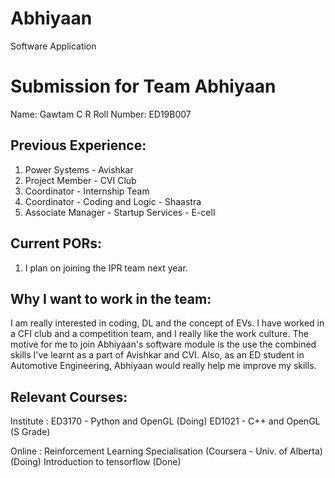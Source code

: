 # Abhiyaan
Software Application


Submission for Team Abhiyaan
============================

Name: Gawtam C R
Roll Number: ED19B007

Previous Experience: 
--------------------
1. Power Systems - Avishkar
2. Project Member - CVI Club
3. Coordinator - Internship Team
4. Coordinator - Coding and Logic - Shaastra
5. Associate Manager - Startup Services - E-cell

Current PORs:
-------------
1. I plan on joining the IPR team next year.


Why I want to work in the team:
------------------------------
I am really interested in coding, DL and the concept of EVs. I have worked in a CFI club and a competition team, and I really like the work culture. The motive for me to join Abhiyaan's software module is the use the combined skills I've learnt as a part of Avishkar and CVI. Also, as an ED student in Automotive Engineering, Abhiyaan would really help me improve my skills. 

Relevant Courses:
-----------------
Institute : 
ED3170 - Python and OpenGL (Doing)
ED1021 - C++ and OpenGL (S Grade)

Online :
Reinforcement Learning Specialisation (Coursera - Univ. of Alberta) (Doing)
Introduction to tensorflow (Done)

